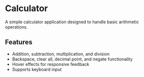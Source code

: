 # Calculator

A simple  calculator application designed to handle basic arithmetic operations.

## Features

- Addition, subtraction, multiplication, and division
- Backspace, clear all, decimal point, and negate functionality
- Hover effects for responsive feedback
- Supports keyboard input

